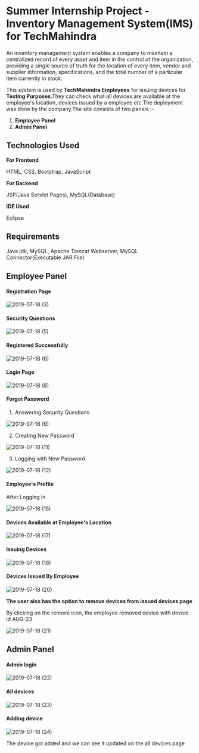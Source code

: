 # Summer Internship Project - Inventory Management System(IMS) for TechMahindra


An inventory management system enables a company to maintain a centralized record of every asset and item in the control of the organization, providing a single source of truth for the location of every item, vendor and supplier information, specifications, and the total number of a particular item currently in stock.

This system is used by **TechMahindra Employees** for issuing devices for **Testing Purposes**.They can check what all devices are available at the employee's location, devices issued by a employee etc.The deployment was done by the company.The site consists of two panels :-


1.  **Employee Panel**
2.  **Admin Panel**

## Technologies Used ##

  **For Frontend**
  
  HTML, CSS, Bootstrap, JavaScript
  
   **For Backend**
   
   JSP(Java Servlet Pages), MySQL(Database)
   
  **IDE Used**
   
   Eclipse
   
## Requirements ##

 Java jdk, MySQL, Apache Tomcat Webserver, MySQL Connector(Executable JAR File)
 
 ## Employee Panel ##
 

#### Registration Page ####

![2019-07-18 (3)](https://user-images.githubusercontent.com/40232447/61474811-1052b880-a9a7-11e9-86b6-1a72ca4af8b8.png)

#### Security Questions ####

![2019-07-18 (5)](https://user-images.githubusercontent.com/40232447/61475535-a2a78c00-a9a8-11e9-8e1e-916cf26afe6d.png)


#### Registered Successfully ####

![2019-07-18 (6)](https://user-images.githubusercontent.com/40232447/61475675-f7e39d80-a9a8-11e9-80c3-0fe02a904a2a.png)


 #### Login Page ####
 
 ![2019-07-18 (8)](https://user-images.githubusercontent.com/40232447/61475923-7fc9a780-a9a9-11e9-807a-b7d2778b130d.png)
 
 
 #### Forgot Password ####
 
 1. Answering Security Questions
 
 ![2019-07-18 (9)](https://user-images.githubusercontent.com/40232447/61476170-0a120b80-a9aa-11e9-8814-1a38ed5df434.png)
 
 
 2. Creating New Password
 
 ![2019-07-18 (11)](https://user-images.githubusercontent.com/40232447/61476480-cd92df80-a9aa-11e9-87f4-5b623611514d.png)
 
 
3. Logging with New Password

![2019-07-18 (12)](https://user-images.githubusercontent.com/40232447/61476743-54e05300-a9ab-11e9-947d-206daa6a39da.png)


#### Employee's Profile ####

After Logging in

![2019-07-18 (15)](https://user-images.githubusercontent.com/40232447/61477252-71c95600-a9ac-11e9-8351-5d8dc5d8903b.png)


#### Devices Available at Employee's Location ####

![2019-07-18 (17)](https://user-images.githubusercontent.com/40232447/61477734-8ce89580-a9ad-11e9-8376-09264a082f61.png)


#### Issuing Devices ####

![2019-07-18 (18)](https://user-images.githubusercontent.com/40232447/61477909-01bbcf80-a9ae-11e9-921b-df814a2146de.png)


####  Devices Issued By Employee ####

![2019-07-18 (20)](https://user-images.githubusercontent.com/40232447/61478159-97eff580-a9ae-11e9-82c8-f06410a4c3d0.png)

**The user also has the option to remove devices from issued devices page**

By clicking on the remove icon, the employee removed device with device id AUG-23

![2019-07-18 (21)](https://user-images.githubusercontent.com/40232447/61478646-85c28700-a9af-11e9-8c63-884178f99417.png)


## Admin Panel ##

#### Admin login ####

![2019-07-18 (22)](https://user-images.githubusercontent.com/40232447/61478920-57917700-a9b0-11e9-9ef0-65747a9813ed.png)


#### All devices ####

![2019-07-18 (23)](https://user-images.githubusercontent.com/40232447/61479087-adfeb580-a9b0-11e9-90f4-afb7e439a5dc.png)

#### Adding device ####

![2019-07-18 (24)](https://user-images.githubusercontent.com/40232447/61479307-2feede80-a9b1-11e9-97cf-5856c4c8d97d.png)


The device got added and we can see it updated on the all devices page


